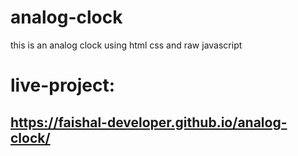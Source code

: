 # analog-clock
this is an analog clock using html css and raw javascript
# live-project: 
## https://faishal-developer.github.io/analog-clock/
